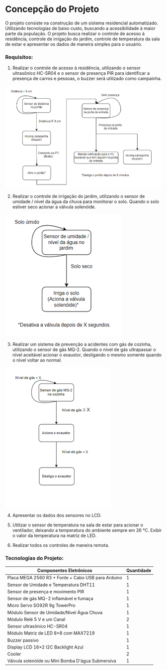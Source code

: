 # Concepção do Projeto

O projeto consiste na construção de um sistema residencial automatizado. Utilizando tecnologias de baixo custo, buscando a acessibilidade à maior parte da população. O projeto busca realizar o controle de acesso à residência, controle de irrigação do jardim, controle de temperatura da sala de estar e apresentar os dados de maneira simples para o usuário.

### Requisitos:

1. Realizar o controle de acesso à residência, utilizando o sensor ultrasônico HC-SR04 e o sensor de presença PIR para identificar a presença de carros e pessoas, o buzzer será utilizado como campainha.

![](./figuras/fluxograma_areaexterna.png)

2. Realizar o controle de irrigação do jardim, utilizando o sensor de umidade / nível da água da chuva para monitorar o solo. Quando o solo estiver seco acionar a válvula solenóide.

![](./figuras/fluxograma_jardim.png)

3. Realizar um sistema de prevenção a acidentes com gás de cozinha, utilizando o sensor de gás MQ-2. Quando o nível de gás ultrapassar o nível aceitável acionar o exaustor, desligando o mesmo somente quando o nível voltar ao normal.

![](./figuras/fluxograma_cozinha.png)

4. Apresentar os dados dos sensores no LCD.

5. Utilizar o sensor de temperatura na sala de estar para acionar o ventilador, deixando a temperatura do ambiente sempre em 26 °C. Exibir o valor da temperatura na matriz de LED. 

6. Realizar todos os controles de maneira remota.

### Tecnologias do Projeto:

|  Componentes Eletrônicos                           | Quantidade |
| -------------------------------------------------- | ---------- |
| Placa MEGA 2560 R3 + Fonte + Cabo USB para Arduino |     <div style="text-align: justify"> 1 </div>   |
| Sensor de Umidade e Temperatura DHT11 |      1     |
| Sensor de presença e movimento PIR |      1     |
| Sensor de gás MQ-2 inflamável e fumaça |      1     |
| Micro Servo SG92R 9g TowerPro |      1     |
| Módulo Sensor de Umidade/Nível Água Chuva |      1     |
| Módulo Relé 5 V e um Canal |      2     |
| Sensor ultrasônico HC-SR04 |      1     |
| Módulo Matriz de LED 8×8 com MAX7219 |      1     |
| Buzzer passivo |      1     |
| Display LCD 16×2 I2C Backlight Azul |      1     |
| Cooler |      2     |
| Válvula solenóide ou Mini Bomba D'água Submersiva |      1     |




